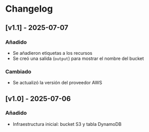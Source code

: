 # Changelog

## [v1.1] - 2025-07-07
### Añadido
- Se añadieron etiquetas a los recursos
- Se creó una salida (`output`) para mostrar el nombre del bucket

### Cambiado
- Se actualizó la versión del proveedor AWS

## [v1.0] - 2025-07-06
### Añadido
- Infraestructura inicial: bucket S3 y tabla DynamoDB
